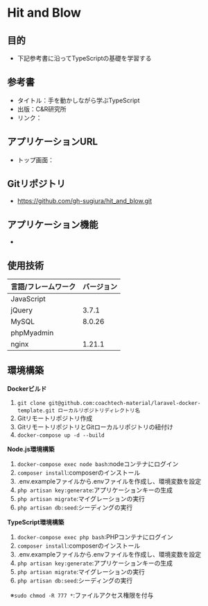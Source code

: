# Hit and Blow

## 目的
* 下記参考書に沿ってTypeScriptの基礎を学習する

## 参考書
* タイトル：手を動かしながら学ぶTypeScript
* 出版：C&R研究所
* リンク：

## アプリケーションURL
* トップ画面：


## Gitリポジトリ
* https://github.com/gh-sugiura/hit_and_blow.git


## アプリケーション機能
* 


## 使用技術
| 言語/フレームワーク  | バージョン  | 
| ------------------- | ---------- | 
| JavaScript          |            | 
| jQuery              | 3.7.1      | 
| MySQL               | 8.0.26     | 
| phpMyadmin          |            | 
| nginx               | 1.21.1     | 


## 環境構築
**Dockerビルド**
1. `git clone git@github.com:coachtech-material/laravel-docker-template.git ローカルリポジトリディレクトリ名`
2. Gitリモートリポジトリ作成
3. GitリモートリポジトリとGitローカルリポジトリの紐付け
4. `docker-compose up -d --build`

**Node.js環境構築**
1. `docker-compose exec node bash`:nodeコンテナにログイン
2. `composer install`:composerのインストール
3. .env.exampleファイルから.envファイルを作成し、環境変数を設定
4. `php artisan key:generate`:アプリケーションキーの生成
5. `php artisan migrate`:マイグレーションの実行
6. `php artisan db:seed`:シーディングの実行

**TypeScript環境構築**
1. `docker-compose exec php bash`:PHPコンテナにログイン
2. `composer install`:composerのインストール
3. .env.exampleファイルから.envファイルを作成し、環境変数を設定
4. `php artisan key:generate`:アプリケーションキーの生成
5. `php artisan migrate`:マイグレーションの実行
6. `php artisan db:seed`:シーディングの実行

&ensp;※`sudo chmod -R 777 *`:ファイルアクセス権限を付与